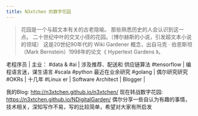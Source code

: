 ```yaml
---
title: N3xtchen 的数字花园
---
```


> 花园是一个与超文本有关的古老隐喻。
> 那些熟悉历史的人会认识到这一点。
> 二十世纪中叶的交叉小径的花园。（博尔赫斯的小说，引发超文本小说的领域）
> 这是20世纪90年代的 Wiki Gardener 概念，出自马克 · 伯恩斯坦（Mark Bernstein）1998年的论文《 Hypertext Gardens 》。

老程序员 | 主业： #data &  #ai  | 涉及推荐、配送和 供应链算法 #tensorflow | 编程语言迷，谋生语言 #scala #python 最近在业余研究 #golang  |  偶尔研究研究 #OKRs  | 十几年 #Linux er | Software Architect | Blogger | 

我的Blog: http://n3xtchen.github.io/n3xtchen/
现在转战数字花园:  https://n3xtchen.github.io/NDigitalGarden/
偶尔分享一些自认为有趣的事情，技术相关，深知写作不易，写的比较简单，希望对大家有所启发